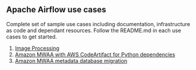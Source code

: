 ## Apache Airflow use cases 

Complete set of sample use cases including documentation, infrastructure as code and dependant resources. Follow the README.md in each use cases to get started.

1. [Image Processing](image-processing)
2. [Amazon MWAA with AWS CodeArtifact for Python dependencies](mwaa-with-codeartifact)
3. [Amazon MWAA metadata database migration](metadata-migration)
